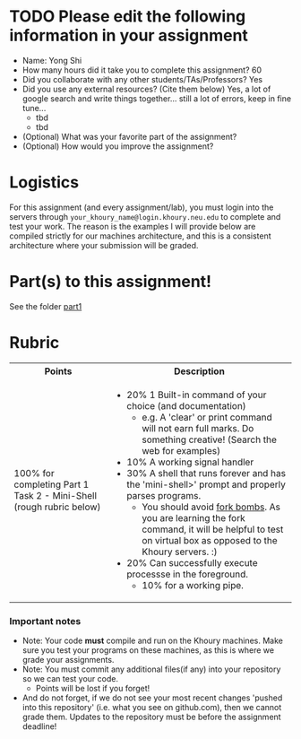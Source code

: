 # TODO Please edit the following information in your assignment

- Name: Yong Shi
- How many hours did it take you to complete this assignment? 60
- Did you collaborate with any other students/TAs/Professors? Yes
- Did you use any external resources? (Cite them below) Yes, a lot of google search and write things together... still a lot of errors, keep in fine tune...
  - tbd
  - tbd
- (Optional) What was your favorite part of the assignment?
- (Optional) How would you improve the assignment?

# Logistics

For this assignment (and every assignment/lab), you must login into the servers through `your_khoury_name@login.khoury.neu.edu` to complete and test your work. The reason is the examples I will provide below are compiled strictly for our machines architecture, and this is a consistent architecture where your submission will be graded.

# Part(s) to this assignment!

See the folder [part1](./part1/)

# Rubric

 <table>
  <tbody>
    <tr>
      <th>Points</th>
      <th align="center">Description</th>
    </tr>
     <tr>
      <td>100% for completing Part 1 Task 2 - Mini-Shell (rough rubric below)</td>
      <td align="left"><ul><li>20% 1 Built-in command of your choice (and documentation)<ul><li> e.g. A 'clear' or print command will not earn full marks. Do something creative! (Search the web for examples)</li></ul></li><li>10% A working signal handler</li><li>30% A shell that runs forever and has the 'mini-shell>' prompt and properly parses programs.<ul><li> You should avoid <a href="https://en.wikipedia.org/wiki/Fork_bomb">fork bombs</a>. As you are learning the fork command, it will be helpful to test on virtual box as opposed to the Khoury servers. :)</li></ul></li><li>20% Can successfully execute processse in the foreground.<ul><li> 10% for a working pipe.</li></ul></li></ul></td>
    </tr>
  </tbody>
</table>

### Important notes

* Note: Your code **must** compile and run on the Khoury machines. Make sure you test your programs on these machines, as this is where we grade your assignments.
* Note: You must commit any additional files(if any) into your repository so we can test your code.
  * Points will be lost if you forget!
* And do not forget, if we do not see your most recent changes 'pushed into this repository' (i.e. what you see on github.com), then we cannot grade them. Updates to the repository must be before the assignment deadline!
